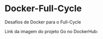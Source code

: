# Docker-Full-Cycle
Desafios de Docker para o Full-Cycle

Link da imagem do projeto Go no DockerHub:

